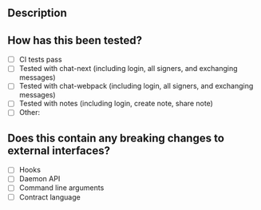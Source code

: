 <!--- Provide a general summary of your changes in the Title above -->

## Description

<!--- Describe your changes in detail -->

## How has this been tested?

- [ ] CI tests pass
- [ ] Tested with chat-next (including login, all signers, and exchanging messages)
- [ ] Tested with chat-webpack (including login, all signers, and exchanging messages)
- [ ] Tested with notes (including login, create note, share note)
- [ ] Other:

<!--- Please describe in detail how you tested your changes. -->
<!--- Include details of your testing environment, tests ran to see how -->
<!--- your change affects other areas of the code, etc. -->

## Does this contain any breaking changes to external interfaces?

<!--- Please describe in detail, if applicable, what changes this -->
<!--- PR makes to Canvas external interfaces. -->

- [ ] Hooks
- [ ] Daemon API
- [ ] Command line arguments
- [ ] Contract language
